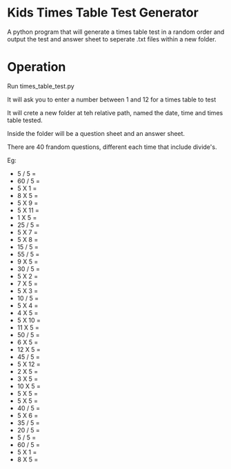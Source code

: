 # Kids Times Table Test Generator

A python program that will generate a times table test in a random order and output the test and answer sheet to seperate .txt files within a new folder.

# Operation

Run times_table_test.py

It will ask you to enter a number between 1 and 12 for a times table to test

It will crete a new folder at teh relative path, named the date, time and times table tested.

Inside the folder will be a question sheet and an answer sheet.

There are 40 frandom questions, different each time that include divide's.

Eg:

* 5 / 5 =
* 60 / 5 =
* 5 X 1 =
* 8 X 5 =
* 5 X 9 =
* 5 X 11 =
* 1 X 5 =
* 25 / 5 =
* 5 X 7 =
* 5 X 8 =
* 15 / 5 =
* 55 / 5 =
* 9 X 5 =
* 30 / 5 =
* 5 X 2 =
* 7 X 5 =
* 5 X 3 =
* 10 / 5 =
* 5 X 4 =
* 4 X 5 =
* 5 X 10 =
* 11 X 5 =
* 50 / 5 =
* 6 X 5 =
* 12 X 5 =
* 45 / 5 =
* 5 X 12 =
* 2 X 5 =
* 3 X 5 =
* 10 X 5 =
* 5 X 5 =
* 5 X 5 =
* 40 / 5 =
* 5 X 6 =
* 35 / 5 =
* 20 / 5 =
* 5 / 5 =
* 60 / 5 =
* 5 X 1 =
* 8 X 5 =

